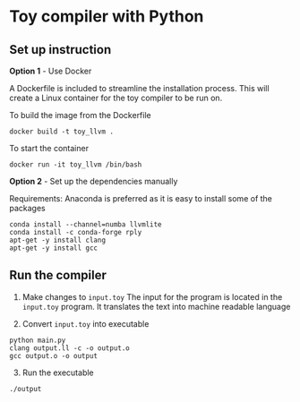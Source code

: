 # Toy compiler with Python

## Set up instruction
<b>Option 1</b> - Use Docker 

A Dockerfile is included to streamline the installation process. This will create a Linux container for the toy compiler to be run on.

To build the image from the Dockerfile

```
docker build -t toy_llvm .
```

To start the container

```
docker run -it toy_llvm /bin/bash
```

<b>Option 2</b> - Set up the dependencies manually

Requirements: Anaconda is preferred as it is easy to install some of the packages

```
conda install --channel=numba llvmlite
conda install -c conda-forge rply
apt-get -y install clang
apt-get -y install gcc
```

## Run the compiler
1. Make changes to `input.toy`
The input for the program is located in the `input.toy` program. It translates the text into machine readable language

2. Convert `input.toy` into executable
```
python main.py
clang output.ll -c -o output.o
gcc output.o -o output
```

3. Run the executable
```
./output
```

